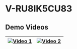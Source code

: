 # V-RU8IK5CU83
## Demo Videos



| [![Video 1](https://img.youtube.com/vi/L4s2YYyi-70/0.jpg)](https://www.youtube.com/watch?v=L4s2YYyi-70) | [![Video 2](https://img.youtube.com/vi/pQN5wu2dtTQ/0.jpg)](https://www.youtube.com/watch?v=pQN5wu2dtTQ) |
|:-------------------------------------------------------------------------------------------------------:|:---------------------------------------------------------------------------------------------------------:|



